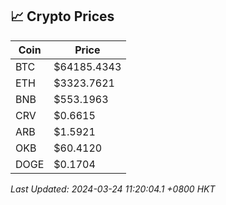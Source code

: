 ## 📈 Crypto Prices

| Coin | Price |
| ---- | ----- |
| BTC | $64185.4343 |
| ETH | $3323.7621 |
| BNB | $553.1963 |
| CRV | $0.6615 |
| ARB | $1.5921 |
| OKB | $60.4120 |
| DOGE | $0.1704 |

_Last Updated: 2024-03-24 11:20:04.1 +0800 HKT_
